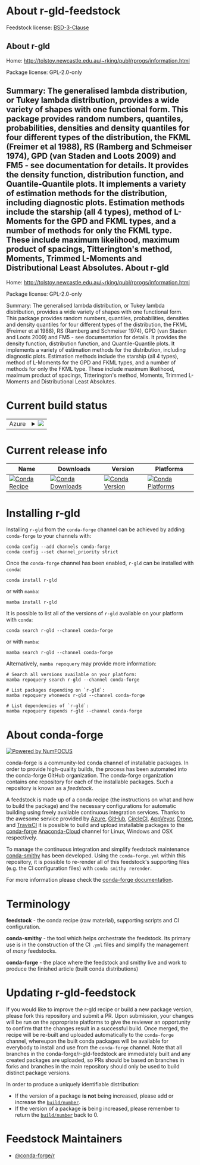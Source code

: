 About r-gld-feedstock
=====================

Feedstock license: [BSD-3-Clause](https://github.com/conda-forge/r-gld-feedstock/blob/main/LICENSE.txt)

About r-gld
-----------

Home: http://tolstoy.newcastle.edu.au/~rking/publ/rprogs/information.html

Package license: GPL-2.0-only

Summary: The generalised lambda distribution, or Tukey lambda distribution, provides a wide variety of shapes with one functional form. This package provides random numbers, quantiles, probabilities, densities and density quantiles for four different types of the distribution, the FKML (Freimer et al 1988), RS (Ramberg and Schmeiser 1974), GPD (van Staden and Loots 2009) and FM5 - see documentation for details. It provides the density function, distribution function, and Quantile-Quantile plots. It implements a variety of estimation methods for the distribution, including diagnostic plots. Estimation methods include the starship (all 4 types), method of L-Moments for the GPD and FKML types, and a number of methods for only the FKML type. These include maximum likelihood, maximum product of spacings, Titterington's method, Moments, Trimmed L-Moments and Distributional Least Absolutes.
About r-gld
-----------

Home: http://tolstoy.newcastle.edu.au/~rking/publ/rprogs/information.html

Package license: GPL-2.0-only

Summary: The generalised lambda distribution, or Tukey lambda distribution, provides a wide variety of shapes with one functional form. This package provides random numbers, quantiles, probabilities, densities and density quantiles for four different types of the distribution, the FKML (Freimer et al 1988), RS (Ramberg and Schmeiser 1974), GPD (van Staden and Loots 2009) and FM5 - see documentation for details. It provides the density function, distribution function, and Quantile-Quantile plots. It implements a variety of estimation methods for the distribution, including diagnostic plots. Estimation methods include the starship (all 4 types), method of L-Moments for the GPD and FKML types, and a number of methods for only the FKML type. These include maximum likelihood, maximum product of spacings, Titterington's method, Moments, Trimmed L-Moments and Distributional Least Absolutes.

Current build status
====================


<table>
    
  <tr>
    <td>Azure</td>
    <td>
      <details>
        <summary>
          <a href="https://dev.azure.com/conda-forge/feedstock-builds/_build/latest?definitionId=9729&branchName=main">
            <img src="https://dev.azure.com/conda-forge/feedstock-builds/_apis/build/status/r-gld-feedstock?branchName=main">
          </a>
        </summary>
        <table>
          <thead><tr><th>Variant</th><th>Status</th></tr></thead>
          <tbody><tr>
              <td>linux_64_r_base4.2</td>
              <td>
                <a href="https://dev.azure.com/conda-forge/feedstock-builds/_build/latest?definitionId=9729&branchName=main">
                  <img src="https://dev.azure.com/conda-forge/feedstock-builds/_apis/build/status/r-gld-feedstock?branchName=main&jobName=linux&configuration=linux%20linux_64_r_base4.2" alt="variant">
                </a>
              </td>
            </tr><tr>
              <td>linux_64_r_base4.3</td>
              <td>
                <a href="https://dev.azure.com/conda-forge/feedstock-builds/_build/latest?definitionId=9729&branchName=main">
                  <img src="https://dev.azure.com/conda-forge/feedstock-builds/_apis/build/status/r-gld-feedstock?branchName=main&jobName=linux&configuration=linux%20linux_64_r_base4.3" alt="variant">
                </a>
              </td>
            </tr><tr>
              <td>osx_64_r_base4.2</td>
              <td>
                <a href="https://dev.azure.com/conda-forge/feedstock-builds/_build/latest?definitionId=9729&branchName=main">
                  <img src="https://dev.azure.com/conda-forge/feedstock-builds/_apis/build/status/r-gld-feedstock?branchName=main&jobName=osx&configuration=osx%20osx_64_r_base4.2" alt="variant">
                </a>
              </td>
            </tr><tr>
              <td>osx_64_r_base4.3</td>
              <td>
                <a href="https://dev.azure.com/conda-forge/feedstock-builds/_build/latest?definitionId=9729&branchName=main">
                  <img src="https://dev.azure.com/conda-forge/feedstock-builds/_apis/build/status/r-gld-feedstock?branchName=main&jobName=osx&configuration=osx%20osx_64_r_base4.3" alt="variant">
                </a>
              </td>
            </tr><tr>
              <td>osx_arm64_r_base4.2</td>
              <td>
                <a href="https://dev.azure.com/conda-forge/feedstock-builds/_build/latest?definitionId=9729&branchName=main">
                  <img src="https://dev.azure.com/conda-forge/feedstock-builds/_apis/build/status/r-gld-feedstock?branchName=main&jobName=osx&configuration=osx%20osx_arm64_r_base4.2" alt="variant">
                </a>
              </td>
            </tr><tr>
              <td>osx_arm64_r_base4.3</td>
              <td>
                <a href="https://dev.azure.com/conda-forge/feedstock-builds/_build/latest?definitionId=9729&branchName=main">
                  <img src="https://dev.azure.com/conda-forge/feedstock-builds/_apis/build/status/r-gld-feedstock?branchName=main&jobName=osx&configuration=osx%20osx_arm64_r_base4.3" alt="variant">
                </a>
              </td>
            </tr><tr>
              <td>win_64</td>
              <td>
                <a href="https://dev.azure.com/conda-forge/feedstock-builds/_build/latest?definitionId=9729&branchName=main">
                  <img src="https://dev.azure.com/conda-forge/feedstock-builds/_apis/build/status/r-gld-feedstock?branchName=main&jobName=win&configuration=win%20win_64_" alt="variant">
                </a>
              </td>
            </tr>
          </tbody>
        </table>
      </details>
    </td>
  </tr>
</table>

Current release info
====================

| Name | Downloads | Version | Platforms |
| --- | --- | --- | --- |
| [![Conda Recipe](https://img.shields.io/badge/recipe-r--gld-green.svg)](https://anaconda.org/conda-forge/r-gld) | [![Conda Downloads](https://img.shields.io/conda/dn/conda-forge/r-gld.svg)](https://anaconda.org/conda-forge/r-gld) | [![Conda Version](https://img.shields.io/conda/vn/conda-forge/r-gld.svg)](https://anaconda.org/conda-forge/r-gld) | [![Conda Platforms](https://img.shields.io/conda/pn/conda-forge/r-gld.svg)](https://anaconda.org/conda-forge/r-gld) |

Installing r-gld
================

Installing `r-gld` from the `conda-forge` channel can be achieved by adding `conda-forge` to your channels with:

```
conda config --add channels conda-forge
conda config --set channel_priority strict
```

Once the `conda-forge` channel has been enabled, `r-gld` can be installed with `conda`:

```
conda install r-gld
```

or with `mamba`:

```
mamba install r-gld
```

It is possible to list all of the versions of `r-gld` available on your platform with `conda`:

```
conda search r-gld --channel conda-forge
```

or with `mamba`:

```
mamba search r-gld --channel conda-forge
```

Alternatively, `mamba repoquery` may provide more information:

```
# Search all versions available on your platform:
mamba repoquery search r-gld --channel conda-forge

# List packages depending on `r-gld`:
mamba repoquery whoneeds r-gld --channel conda-forge

# List dependencies of `r-gld`:
mamba repoquery depends r-gld --channel conda-forge
```


About conda-forge
=================

[![Powered by
NumFOCUS](https://img.shields.io/badge/powered%20by-NumFOCUS-orange.svg?style=flat&colorA=E1523D&colorB=007D8A)](https://numfocus.org)

conda-forge is a community-led conda channel of installable packages.
In order to provide high-quality builds, the process has been automated into the
conda-forge GitHub organization. The conda-forge organization contains one repository
for each of the installable packages. Such a repository is known as a *feedstock*.

A feedstock is made up of a conda recipe (the instructions on what and how to build
the package) and the necessary configurations for automatic building using freely
available continuous integration services. Thanks to the awesome service provided by
[Azure](https://azure.microsoft.com/en-us/services/devops/), [GitHub](https://github.com/),
[CircleCI](https://circleci.com/), [AppVeyor](https://www.appveyor.com/),
[Drone](https://cloud.drone.io/welcome), and [TravisCI](https://travis-ci.com/)
it is possible to build and upload installable packages to the
[conda-forge](https://anaconda.org/conda-forge) [Anaconda-Cloud](https://anaconda.org/)
channel for Linux, Windows and OSX respectively.

To manage the continuous integration and simplify feedstock maintenance
[conda-smithy](https://github.com/conda-forge/conda-smithy) has been developed.
Using the ``conda-forge.yml`` within this repository, it is possible to re-render all of
this feedstock's supporting files (e.g. the CI configuration files) with ``conda smithy rerender``.

For more information please check the [conda-forge documentation](https://conda-forge.org/docs/).

Terminology
===========

**feedstock** - the conda recipe (raw material), supporting scripts and CI configuration.

**conda-smithy** - the tool which helps orchestrate the feedstock.
                   Its primary use is in the construction of the CI ``.yml`` files
                   and simplify the management of *many* feedstocks.

**conda-forge** - the place where the feedstock and smithy live and work to
                  produce the finished article (built conda distributions)


Updating r-gld-feedstock
========================

If you would like to improve the r-gld recipe or build a new
package version, please fork this repository and submit a PR. Upon submission,
your changes will be run on the appropriate platforms to give the reviewer an
opportunity to confirm that the changes result in a successful build. Once
merged, the recipe will be re-built and uploaded automatically to the
`conda-forge` channel, whereupon the built conda packages will be available for
everybody to install and use from the `conda-forge` channel.
Note that all branches in the conda-forge/r-gld-feedstock are
immediately built and any created packages are uploaded, so PRs should be based
on branches in forks and branches in the main repository should only be used to
build distinct package versions.

In order to produce a uniquely identifiable distribution:
 * If the version of a package **is not** being increased, please add or increase
   the [``build/number``](https://docs.conda.io/projects/conda-build/en/latest/resources/define-metadata.html#build-number-and-string).
 * If the version of a package **is** being increased, please remember to return
   the [``build/number``](https://docs.conda.io/projects/conda-build/en/latest/resources/define-metadata.html#build-number-and-string)
   back to 0.

Feedstock Maintainers
=====================

* [@conda-forge/r](https://github.com/conda-forge/r/)

